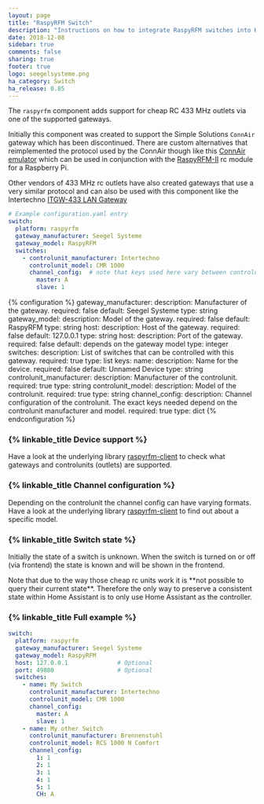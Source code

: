 ```yaml
---
layout: page
title: "RaspyRFM Switch"
description: "Instructions on how to integrate RaspyRFM switches into Home Assistant."
date: 2018-12-08
sidebar: true
comments: false
sharing: true
footer: true
logo: seegelsysteme.png
ha_category: Switch
ha_release: 0.85
---
```


The `raspyrfm` component adds support for cheap RC 433 MHz outlets via one of the supported gateways.

Initially this component was created to support the Simple Solutions `ConnAir` gateway which has been discontinued. There are custom alternatives that reimplemented the protocol used by the ConnAir though like this [ConnAir emulator](https://github.com/Phunkafizer/RaspyRFM/blob/master/connair.py) which can be used in conjunction with the [RaspyRFM-II](https://www.seegel-systeme.de/produkt/raspyrfm-ii) rc module for a Raspberry Pi.

Other vendors of 433 MHz rc outlets have also created gateways that use a very similar protocol and can also be used with this component like the Intertechno [ITGW-433 LAN Gateway](https://www.intertechno24.de/LAN-Gateway/Gateway-ITGW-433.html) 
 

```yaml
# Example configuration.yaml entry
switch:
  platform: raspyrfm
  gateway_manufacturer: Seegel Systeme
  gateway_model: RaspyRFM
  switches:
    - controlunit_manufacturer: Intertechno
      controlunit_model: CMR 1000
      channel_config:  # note that keys used here vary between controlunits
        master: A
        slave: 1
```

{% configuration %}
gateway_manufacturer:
  description: Manufacturer of the gateway.
  required: false
  default: Seegel Systeme
  type: string
gateway_model:
  description: Model of the gateway.
  required: false
  default: RaspyRFM
  type: string
host:
  description: Host of the gateway.
  required: false
  default: 127.0.0.1
  type: string
host:
  description: Port of the gateway.
  required: false
  default: depends on the gateway model
  type: integer
switches:
  description: List of switches that can be controlled with this gateway.
  required: true
  type: list
  keys:
    name:
      description: Name for the device.
      required: false
      default: Unnamed Device
      type: string
    controlunit_manufacturer:
      description: Manufacturer of the controlunit.
      required: true
      type: string
    controlunit_model:
      description: Model of the controlunit.
      required: true
      type: string
    channel_config:
      description: Channel configuration of the controlunit. The exact keys needed depend on the controlunit manufacturer and model.
      required: true
      type: dict
{% endconfiguration %}

### {% linkable_title Device support %}

Have a look at the underlying library [raspyrfm-client](https://github.com/markusressel/raspyrfm-client) to check what gateways and controlunits (outlets) are supported.

### {% linkable_title Channel configuration %}

Depending on the controlunit the channel config can have varying formats. Have a look at the underlying library [raspyrfm-client](https://github.com/markusressel/raspyrfm-client) to find out about a specific model.

### {% linkable_title Switch state %}

Initially the state of a switch is unknown. When the switch is turned on or off (via frontend) the state is known and will be shown in the frontend.

<p class='note warning'>
Note that due to the way those cheap rc units work it is **not possible to query their current state**. Therefore the only way to preserve a consistent state within Home Assistant is to only use Home Assistant as the controller.
</p>

### {% linkable_title Full example %}

```yaml
switch:
  platform: raspyrfm
  gateway_manufacturer: Seegel Systeme
  gateway_model: RaspyRFM
  host: 127.0.0.1              # Optional
  port: 49880                  # Optional
  switches:
    - name: My Switch
      controlunit_manufacturer: Intertechno
      controlunit_model: CMR 1000
      channel_config:
        master: A
        slave: 1
    - name: My other Switch
      controlunit_manufacturer: Brennenstuhl
      controlunit_model: RCS 1000 N Comfort
      channel_config:
        1: 1
        2: 1
        3: 1
        4: 1
        5: 1
        CH: A
```